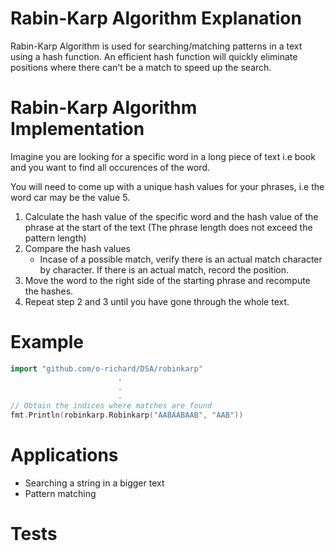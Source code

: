 # Rabin-Karp Algorithm Explanation

Rabin-Karp Algorithm is used for searching/matching patterns in a text using a hash function. An efficient hash function will quickly eliminate positions where there can't be a match to speed up the search.

# Rabin-Karp Algorithm Implementation

Imagine you are looking for a specific word in a long piece of text i.e book and you want to find all occurences of the word.

You will need to come up with a unique hash values for your phrases, i.e the word car may be the value 5.

1. Calculate the hash value of the specific word and the hash value of the phrase at the start of the text (The phrase length does not exceed the pattern length)
2. Compare the hash values
    - Incase of a possible match, verify there is an actual match character by character. If there is an actual match, record the position.
3. Move the word to the right side of the starting phrase and recompute the hashes. 
4. Repeat step 2 and 3 until you have gone through the whole text.



# Example

```go
import "github.com/o-richard/DSA/robinkarp"
                        .
                        .
                        .
// Obtain the indices where matches are found
fmt.Println(robinkarp.Robinkarp("AABAABAAB", "AAB"))
```

# Applications

- Searching a string in a bigger text
- Pattern matching

# Tests